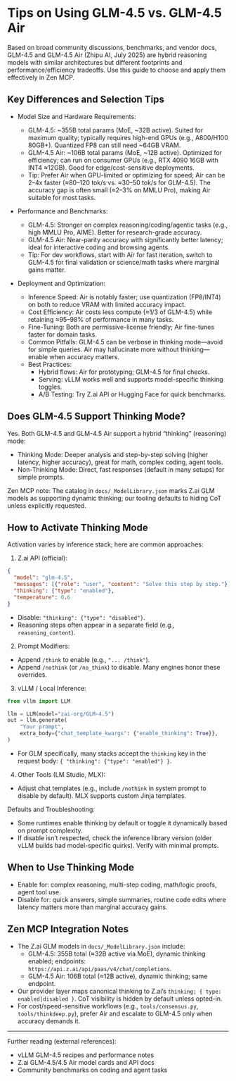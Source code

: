 # Tips on Using GLM-4.5 vs. GLM-4.5 Air

Based on broad community discussions, benchmarks, and vendor docs, GLM-4.5 and GLM-4.5 Air (Zhipu AI, July 2025) are hybrid reasoning models with similar architectures but different footprints and performance/efficiency tradeoffs. Use this guide to choose and apply them effectively in Zen MCP.

## Key Differences and Selection Tips

- Model Size and Hardware Requirements:
  - GLM-4.5: ~355B total params (MoE, ~32B active). Suited for maximum quality; typically requires high-end GPUs (e.g., A800/H100 80GB+). Quantized FP8 can still need ~64GB VRAM.
  - GLM-4.5 Air: ~106B total params (MoE, ~12B active). Optimized for efficiency; can run on consumer GPUs (e.g., RTX 4090 16GB with INT4 ≈12GB). Good for edge/cost-sensitive deployments.
  - Tip: Prefer Air when GPU-limited or optimizing for speed; Air can be 2–4x faster (≈80–120 tok/s vs. ≈30–50 tok/s for GLM-4.5). The accuracy gap is often small (≈2–3% on MMLU Pro), making Air suitable for most tasks.

- Performance and Benchmarks:
  - GLM-4.5: Stronger on complex reasoning/coding/agentic tasks (e.g., high MMLU Pro, AIME). Better for research-grade accuracy.
  - GLM-4.5 Air: Near-parity accuracy with significantly better latency; ideal for interactive coding and browsing agents.
  - Tip: For dev workflows, start with Air for fast iteration, switch to GLM-4.5 for final validation or science/math tasks where marginal gains matter.

- Deployment and Optimization:
  - Inference Speed: Air is notably faster; use quantization (FP8/INT4) on both to reduce VRAM with limited accuracy impact.
  - Cost Efficiency: Air costs less compute (≈1/3 of GLM-4.5) while retaining ≈95–98% of performance in many tasks.
  - Fine-Tuning: Both are permissive-license friendly; Air fine-tunes faster for domain tasks.
  - Common Pitfalls: GLM-4.5 can be verbose in thinking mode—avoid for simple queries. Air may hallucinate more without thinking—enable when accuracy matters.
  - Best Practices:
    - Hybrid flows: Air for prototyping; GLM-4.5 for final checks.
    - Serving: vLLM works well and supports model-specific thinking toggles.
    - A/B Testing: Try Z.ai API or Hugging Face for quick benchmarks.

## Does GLM-4.5 Support Thinking Mode?

Yes. Both GLM-4.5 and GLM-4.5 Air support a hybrid “thinking” (reasoning) mode:
- Thinking Mode: Deeper analysis and step-by-step solving (higher latency, higher accuracy), great for math, complex coding, agent tools.
- Non-Thinking Mode: Direct, fast responses (default in many setups) for simple prompts.

Zen MCP note: The catalog in `docs/_ModelLibrary.json` marks Z.ai GLM models as supporting dynamic thinking; our tooling defaults to hiding CoT unless explicitly requested.

## How to Activate Thinking Mode

Activation varies by inference stack; here are common approaches:

1) Z.ai API (official):

```json
{
  "model": "glm-4.5",
  "messages": [{"role": "user", "content": "Solve this step by step."}],
  "thinking": {"type": "enabled"},
  "temperature": 0.6
}
```

- Disable: `"thinking": {"type": "disabled"}`.
- Reasoning steps often appear in a separate field (e.g., `reasoning_content`).

2) Prompt Modifiers:
- Append `/think` to enable (e.g., `"... /think"`).
- Append `/nothink` (or `/no_think`) to disable. Many engines honor these overrides.

3) vLLM / Local Inference:

```python
from vllm import LLM

llm = LLM(model="zai-org/GLM-4.5")
out = llm.generate(
    "Your prompt",
    extra_body={"chat_template_kwargs": {"enable_thinking": True}},
)
```

- For GLM specifically, many stacks accept the `thinking` key in the request body: `{ "thinking": {"type": "enabled"} }`.

4) Other Tools (LM Studio, MLX):
- Adjust chat templates (e.g., include `/nothink` in system prompt to disable by default). MLX supports custom Jinja templates.

Defaults and Troubleshooting:
- Some runtimes enable thinking by default or toggle it dynamically based on prompt complexity.
- If disable isn’t respected, check the inference library version (older vLLM builds had model-specific quirks). Verify with minimal prompts.

## When to Use Thinking Mode

- Enable for: complex reasoning, multi-step coding, math/logic proofs, agent tool use.
- Disable for: quick answers, simple summaries, routine code edits where latency matters more than marginal accuracy gains.

## Zen MCP Integration Notes

- The Z.ai GLM models in `docs/_ModelLibrary.json` include:
  - GLM-4.5: 355B total (≈32B active via MoE), dynamic thinking enabled; endpoints: `https://api.z.ai/api/paas/v4/chat/completions`.
  - GLM-4.5 Air: 106B total (≈12B active), dynamic thinking; same endpoint.
- Our provider layer maps canonical thinking to Z.ai’s `thinking: { type: enabled|disabled }`. CoT visibility is hidden by default unless opted-in.
- For cost/speed-sensitive workflows (e.g., `tools/consensus.py`, `tools/thinkdeep.py`), prefer Air and escalate to GLM-4.5 only when accuracy demands it.

---

Further reading (external references):
- vLLM GLM-4.5 recipes and performance notes
- Z.ai GLM-4.5/4.5 Air model cards and API docs
- Community benchmarks on coding and agent tasks

